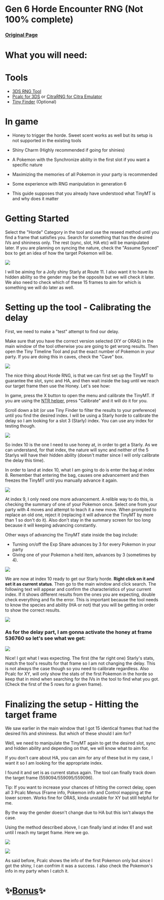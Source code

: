 # Gen 6 Horde Encounter RNG (Not 100% complete)

### [Original Page](https://github.com/Bambo-Rambo/RNG-Guides/wiki/Horde-Encounter-RNG---Generation-6)

# What you will need:
# Tools
* [3DS RNG Tool](https://github.com/wwwwwwzx/3DSRNGTool/releases/tag/1.0.5)
* [Pcalc for 3DS](https://gbatemp.net/threads/pokecalcntr-for-gen-6-the-rng-tool-suite-for-the-3ds.473221/) or [CitraRNG for Citra Emulator](https://github.com/Admiral-Fish/CitraRNG/releases/tag/v3.1.0)
* [Tiny Finder](https://github.com/Bambo-Rambo/TinyFinder) (Optional)

# In game

* Honey to trigger the horde. Sweet scent works as well but its setup is not supported in the existing tools

* Shiny Charm (Highly recommended if going for shinies)

* A Pokemon with the Synchronize ability in the first slot if you want a specific nature

* Maximizing the memories of all Pokemon in your party is recommended

* Some experience with RNG manipulation in generation 6

* This guide supposes that you already have understood what TinyMT is and why does it matter

# Getting Started

Select the "Horde" Category in the tool and use the reseed method until you find a frame that satisfies you. Search for something that has the desired IVs and shininess only. The rest (sync, slot, HA etc) will be manipulated later. If you are planning on syncing the nature, check the "Assume Synced" box to get an idea of how the target Pokemon will be.

![](https://i.imgur.com/J1QWdKw.png)

I will be aiming for a Jolly shiny Starly at Route 11. I also want it to have its hidden ability so the gender may be the opposite but we will check it later. We also need to check which of these 15 frames to aim for which is something we will do later as well.


# Setting up the tool - Calibrating the delay

First, we need to make a "test" attempt to find our delay.

Μake sure that you have the correct version selected (XY or ORAS) in the main window of the tool otherwise you are going to get wrong results. Then open the Tiny Timeline Tool and put the exact number of Pokemon in your party. If you are doing this in caves, check the "Cave" box.

![](https://i.imgur.com/MERXKVz.png)

The nice thing about Horde RNG, is that we can first set up the TinyMT to guarantee the slot, sync and HA, and then wait inside the bag until we reach our target frame then use the Honey. Let's see how:

In game, press the X button to open the menu and calibrate the TinyMT. If you are using the [NTR helper](https://github.com/wwwwwwzx/3DSRNGTool/wiki/NTR-Helper-Usage), press "Calibrate" and it will do it for you. 

Scroll down a bit (or use Tiny Finder to filter the results to your preference) until you find the desired index. I will be using a Starly horde to calibrate the delay so I am looking for a slot 3 (Starly) index. You can use any index for testing though.

![](https://i.imgur.com/yC4cBDN.png)

So index 10 is the one I need to use honey at, in order to get a Starly. As we can understand, for that index, the nature will sync and neither of the 5 Starlys will have their hidden ability (doesn't matter since I will only calibrate the delay this time).

In order to land at index 10, what I am going to do is enter the bag at index 8. Remember that entering the bag, causes one advancement and then freezes the TinyMT until you manually advance it again.

![](https://i.imgur.com/nV48Fmi.png)

At index 9, I only need one more advancement. A relible way to do this, is checking the summary of one of your Pokemon once. Select one from your party with 4 moves and attempt to teach it a new move. When prompted to replace an old one, reject it (replacing it will advance the TinyMT by more than 1 so don't do it). Also don't stay in the summary screen for too long because it will keeping advancing constantly.

Other ways of advancing the TinyMT state inside the bag include:

* Turning on/off the Exp Share advances by 3 for every Pokemon in your party
* Giving one of your Pokemon a held item, advances by 3 (sometimes by 4).

![](https://i.imgur.com/t2Z769i.png)

We are now at index 10 ready to get our Starly horde. **Right click on it and set it as current status**. Then go to the main window and click search. The following text will appear and confirm the characteristics of your current index. If it shows different results from the ones you are expecting, double check everything and fix the error. This is important because the tool needs to know the species and ability (HA or not) that you will be getting in order to show the correct results.

![](https://i.imgur.com/zQJ9W6i.png)

### As for the delay part, I am gonna activate the honey at frame 536760 so let's see what we get:

![](https://i.imgur.com/Wsv8e06.png)

Nice! I got what I was expecting. The first (the far right one) Starly's stats, match the tool's results for that frame so I am not changing the delay. This is not always the case though so you need to calibrate regardless. Also Pcalc for XY, will only show the stats of the first Pokemon in the horde so keep that in mind when searching for the IVs in the tool to find what you got. (Check the first of the 5 rows for a given frame).

# Finalizing the setup - Hitting the target frame

We saw earlier in the main window that I got 15 identical frames that had the desired IVs and shininess. But which of these should I aim for?

Well, we need to manipulate the TinyMT again to get the desired slot, sync and hidden ability and depending on that, we will know what to aim for.

If you don't care about HA, you can aim for any of these but in my case, I want it so I am looking for the appropriate index.

I found it and set is as current status again. The tool can finally track down the target frame (559094/559095/559096).

Tip: If you want to increase your chances of hitting the correct delay, open all 3 Pcalc Menus (Frame info, Pokemon info and Control mapping at the lower screen.
Works fine for ORAS, kinda unstable for XY but still helpful for me.

By the way the gender doesn't change due to HA but this isn't always the case.

Using the method described above, I can finally land at index 61 and wait until I reach my target frame. Here we go.

![](https://i.imgur.com/XAVVS0V.png)

![](https://i.imgur.com/TdpHR8L.png)

As said before, Pcalc shows the info of the first Pokemon only but since I got the shiny, I can confrim it was a success. I also check the Pokemon's info in my party when I catch it.


# ✨[Bonus](https://www.youtube.com/watch?v=Fp7ajerqOeg)✨


